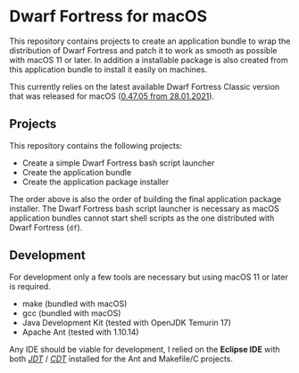 # Dwarf Fortress for macOS

This repository contains projects to create an application bundle to wrap the distribution of Dwarf
Fortress and patch it to work as smooth as possible with macOS 11 or later. In addition a
installable package is also created from this application bundle to install it easily on machines.

This currently relies on the latest available Dwarf Fortress Classic version that was released for
macOS ([0.47.05 from 28.01.2021](https://www.bay12games.com/dwarves/older_versions.html)).

## Projects

This repository contains the following projects:

- Create a simple Dwarf Fortress bash script launcher
- Create the application bundle
- Create the application package installer

The order above is also the order of building the final application package installer. The Dwarf
Fortress bash script launcher is necessary as macOS application bundles cannot start shell scripts
as the one distributed with Dwarf Fortress (`df`).

## Development

For development only a few tools are necessary but using macOS 11 or later is required.

- make (bundled with macOS)
- gcc (bundled with macOS)
- Java Development Kit (tested with OpenJDK Temurin 17)
- Apache Ant (tested with 1.10.14)

Any IDE should be viable for development, I relied on the **Eclipse IDE** with both
*[JDT](https://projects.eclipse.org/projects/eclipse.jdt)* /
*[CDT](https://projects.eclipse.org/projects/tools.cdt)* installed for the Ant and Makefile/C
projects.
